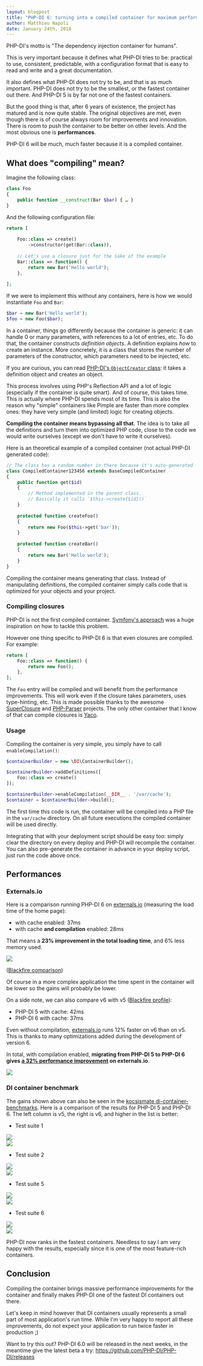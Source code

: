 ```yaml
---
layout: blogpost
title: "PHP-DI 6: turning into a compiled container for maximum performances"
author: Matthieu Napoli
date: January 24th, 2018
---
```


PHP-DI's motto is "The dependency injection container for humans".

This is very important because it defines what PHP-DI tries to be: practical to use, consistent, predictable, with a configuration format that is easy to read and write and a great documentation.

It also defines what PHP-DI does not try to be, and that is as much important. PHP-DI does not try to be the smallest, or the fastest container out there. And PHP-DI 5 is by far not one of the fastest containers.

But the good thing is that, after 6 years of existence, the project has matured and is now quite stable. The original objectives are met, even though there is of course always room for improvements and innovation. There is room to push the container to be better on other levels. And the most obvious one is **performances**.

PHP-DI 6 will be much, much faster because it is a compiled container.

## What does "compiling" mean?

Imagine the following class:

```php
class Foo
{
    public function __construct(Bar $bar) { … }
}
```

And the following configuration file:

```php
return [
  
    Foo::class => create()
        ->constructor(get(Bar::class)),
  
    // Let's use a closure just for the sake of the example
    Bar::class => function() {
        return new Bar('Hello world');
    },
  
];
```

If we were to implement this without any containers, here is how we would instantiate `Foo` and `Bar`:

```php
$bar = new Bar('Hello world');
$foo = new Foo($bar);
```

In a container, things go differently because the container is generic: it can handle 0 or many parameters, with references to a lot of entries, etc. To do that, the container constructs *definition objects*. A definition explains *how* to create an instance. More concretely, it is a class that stores the number of parameters of the constructor, which parameters need to be injected, etc.

If you are curious, you can read [PHP-DI's `ObjectCreator` class](https://github.com/PHP-DI/PHP-DI/blob/b6ff39dd7eb3a67485af7992274367acc2d04b6e/src/Definition/Resolver/ObjectCreator.php#L114-L162): it takes a definition object and creates an object.

This process involves using PHP's Reflection API and a lot of logic (especially if the container is quite smart). And of course, this takes time. This is actually where PHP-DI spends most of its time. This is also the reason why "simple" containers like Pimple are faster than more complex ones: they have very simple (and limited) logic for creating objects.

**Compiling the container means bypassing all that**. The idea is to take all the definitions and turn them into optimized PHP code, close to the code we would write ourselves (except we don't have to write it ourselves).

Here is an theoretical example of a compiled container (not actual PHP-DI generated code):

```php
// The class has a random number in there because it's auto-generated
class CompiledContainer123456 extends BaseCompiledContainer
{
    public function get($id)
    {
        // Method implemented in the parent class.
        // Basically it calls `$this->create{$id}()`
    }
  
    protected function createFoo()
    {
        return new Foo($this->get('bar'));
    }
  
    protected function createBar()
    {
        return new Bar('Hello world');
    }
}
```

Compiling the container means generating that class. Instead of manipulating definitions, the compiled container simply calls code that is optimized for your objects and your project.

### Compiling closures

PHP-DI is not the first compiled container. [Symfony's approach](https://symfony.com/doc/current/components/dependency_injection.html) was a huge inspiration on how to tackle this problem.

However one thing specific to PHP-DI 6 is that even closures are compiled. For example:

```php
return [
    Foo::class => function() {
        return new Foo();
    },
];
```

The `Foo` entry will be compiled and will benefit from the performance improvements. This will work even if the closure takes parameters, uses type-hinting, etc. This is made possible thanks to the awesome [SuperClosure](https://github.com/jeremeamia/super_closure) and [PHP-Parser](https://github.com/nikic/PHP-Parser) projects. The only other container that I know of that can compile closures is [Yaco](https://github.com/thecodingmachine/yaco).

### Usage

Compiling the container is very simple, you simply have to call `enableCompilation()`:

```php
$containerBuilder = new \DI\ContainerBuilder();

$containerBuilder->addDefinitions([
    Foo::class => create()
]);

$containerBuilder->enableCompilation(__DIR__ . '/var/cache');
$container = $containerBuilder->build();
```

The first time this code is run, the container will be compiled into a PHP file in the `var/cache` directory. On all future executions the compiled container will be used directly.

Integrating that with your deployment script should be easy too: simply clear the directory on every deploy and PHP-DI will recompile the container. You can also pre-generate the container in advance in your deploy script, just run the code above once.

## Performances

### Externals.io

Here is a comparison running PHP-DI 6 on [externals.io](https://externals.io) (measuring the load time of the home page):

- with cache enabled: 37ms
- with cache **and compilation** enabled: 28ms

That means a **23% improvement in the total loading time**, and 6% less memory used.

[![](https://i.imgur.com/O1Wddn6.png)](https://blackfire.io/profiles/compare/68d775b5-39bb-4cd8-87b3-51b75a297377/graph)

([Blackfire comparison](https://blackfire.io/profiles/compare/68d775b5-39bb-4cd8-87b3-51b75a297377/graph))

Of course in a more complex application the time spent in the container will be lower so the gains will probably be lower.

On a side note, we can also compare v6 with v5 ([Blackfire profile](https://blackfire.io/profiles/compare/3b8775f6-35e9-458f-882b-31ede384ab28/graph)):

- PHP-DI 5 with cache: 42ms
- PHP-DI 6 with cache: 37ms

Even without compilation, [externals.io](https://externals.io) runs 12% faster on v6 than on v5. This is thanks to many optimizations added during the development of version 6.

In total, with compilation enabled, **migrating from PHP-DI 5 to PHP-DI 6 gives [a 32% performance improvement](https://blackfire.io/profiles/compare/647ec5b4-08f4-4a82-821f-f1ef7be9cad8/graph) on externals.io**.

[![](https://i.imgur.com/AdIVPuL.png)](https://blackfire.io/profiles/compare/647ec5b4-08f4-4a82-821f-f1ef7be9cad8/graph)

### DI container benchmark

The gains shown above can also be seen in the [kocsismate di-container-benchmarks](https://github.com/kocsismate/php-di-container-benchmarks).
Here is a comparison of the results for PHP-DI 5 and PHP-DI 6. The left column is v5, the right is v6, and higher in the list is better:

- Test suite 1

<div class="row">
    <div class="col-sm-6"><img src="https://i.imgur.com/xPSb2Sd.png"></div>
    <div class="col-sm-6"><img src="https://i.imgur.com/HAm4cQS.png"></div>
</div>

- Test suite 2

<div class="row">
    <div class="col-sm-6"><img src="https://i.imgur.com/W20UJMT.png"></div>
    <div class="col-sm-6"><img src="https://i.imgur.com/Ekj5WgC.png"></div>
</div>

- Test suite 5

<div class="row">
    <div class="col-sm-6"><img src="https://i.imgur.com/5l6Xn87.png"></div>
    <div class="col-sm-6"><img src="https://i.imgur.com/b1vls8Y.png"></div>
</div>

- Test suite 6

<div class="row">
    <div class="col-sm-6"><img src="https://i.imgur.com/gxN7lJT.png"></div>
    <div class="col-sm-6"><img src="https://i.imgur.com/evEQGHh.png"></div>
</div>

PHP-DI now ranks in the fastest containers. Needless to say I am very happy with the results, especially since it is one of the most feature-rich containers.

## Conclusion

Compiling the container brings massive performance improvements for the container and finally makes PHP-DI one of the fastest DI containers out there.

Let's keep in mind however that DI containers usually represents a small part of most application's run time. While I'm very happy to report all these improvements, do not expect your application to run twice faster in production ;)

Want to try this out? PHP-DI 6.0 will be released in the next weeks, in the meantime give the latest beta a try: https://github.com/PHP-DI/PHP-DI/releases
